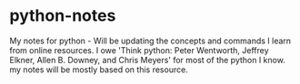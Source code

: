 # python-notes
My notes for python - Will be updating the concepts and commands I learn from online resources. I owe 'Think python: Peter Wentworth, Jeffrey Elkner, Allen B. Downey, and Chris Meyers' for most of the python I know. my notes will be mostly based on this resource. 
